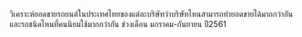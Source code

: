 วิเคราะห์ยอดขายรถยนต์ในประเทศไทยของแต่ละบริษัทว่าบริษัทไหนสามารถทำยอดขายได้มากกว่ากันและรถชนิดไหนที่คนนิยมใช้มากกว่ากัน ช่วงเดือน มกราคม-กันยายน ปี2561
